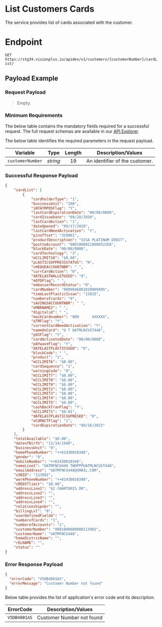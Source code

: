 # List Customers Cards

 The service provides list of cards associated with the customer. 

# Endpoint
`GET https://stg34.visionplus.io/apidev/v1/customers/{customerNumber}/cardList/`


## Payload Example


### Request Payload
> Empty.  

### Minimum Requirements
The below table contains the mandatory fields required for a successful request. The full request schemas are available in our [API Explorer](../api/?type=get&path=/v1/customer/cardList).

The below table identifies the required parameters in the request payload.

| Variable | Type | Length | Description/Values |
| -------- | :--: | :------------: | ------------------ |
| `customerNumber` | *string* | 19 | An identifier of the customer. | 



### Successful Response Payload


```json
{
    "cardList": [
        {
            "cardholderType": "1",
            "businessUnit": "100",
            "iNTATMPOSFlag": "Y",
            "lastCardExpirationDate": "00/00/0000",
            "cardIssueDate": "09/28/2020",
            "lastCardAction": "1",
            "dateOpened": "09/17/2020",
            "lastCardNeedActivation": "Y",
            "pinoffset": "329861",
            "productDescription": "VISA PLATINUM DEBIT",
            "posttoAccount": "0001000011000052268",
            "blockDate": "00/00/0000",
            "cardTechnology": "3",
            "mCCLIMIT10": "$0.00",
            "pLASTICSUPPRESSSTATUS": "N",
            "cHEQUEACCOUNTNBR": " ",
            "currCardAction": "0",
            "dATELASTWALLETUSED": "0",
            "mOTOFlag": " ",
            "embosserRecordStatus": "0",
            "cardNumber": "0009846801010009405",
            "timeLastPlasticIssue": "13815",
            "numberofcards": "0",
            "sAVINGSACCOUNTNBR": " ",
            "eMBRNAME2": " ",
            "digitalid": " ",
            "maskCardnumber": "000      XXXXXX",
            "aTMFlag": "Y",
            "currentCardNeedActivation": "Y",
            "nameOnCard": "U T UATMLNCUST448",
            "pOSFlag": "Y",
            "cardActivatedDate": "00/00/0000",
            "pAYwaveFlag": "Y",
            "dATELASTPLASTICUSED": "0",
            "blockCode": " ",
            "product": "1",
            "mCCLIMIT6": "$0.00",
            "cardSequence": "1",
            "warningCode": "0",
            "mCCLIMIT7": "$0.00",
            "mCCLIMIT8": "$0.00",
            "mCCLIMIT9": "$0.00",
            "mCCLIMIT2": "$0.00",
            "mCCLIMIT3": "$0.00",
            "mCCLIMIT4": "$0.00",
            "mCCLIMIT5": "$0.00",
            "cashBackTranFlag": "Y",
            "mCCLIMIT1": "$0.01",
            "dATELASTPLASTICSUPRESED": "0",
            "eCOMACTFlag": "1",
            "cardExpirationDate": "09/16/2023"
        }
    ],
    "totalAvailable": "$0.00",
    "dateofBirth": "11/14/1940",
    "businessUnit": "0",
    "homePhoneNumber": "++61430010348",
    "gender": "0",
    "mobileNumber": "++61430010348",
    "nameLine1": "UATMFNCU448 TWOPPPUATMLNCUST448",
    "emailAddress": "UATMFNCU448@GMAIL.COM",
    "sSNID": "113902",
    "workPhoneNumber": "++61430010348",
    "cREDITlimit": "$0.00",
    "addressLine1": "62 CHARTERIS DR",
    "addressLine2": "",
    "addressLine3": "",
    "addressLine4": "",
    "relationshipnbr": "",
    "billingLvl": "0",
    "userDefinedField4": "",
    "numberofCards": "1",
    "numberofAccounts": "1",
    "customerNumber": "0001000000000113902",
    "customerName": "UATMFNCU448",
    "homeDistricName": "",    
    "rELNAME": "",
    "status": ""
}

```

### Error Response Payload

```json
{
  "errorCode": "V5DB4001AS",
  "errorMessage": "Customer Number not found"  
}
```
Below table provides the list of application's error code and its description. 

| ErrorCode |  Description/Values |
| --------  | ------------------ |
| `V5DB4001AS` |	Customer Number not found|
